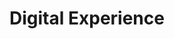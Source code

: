 ---
layout: category
menu-title: Digital Experience
title: Digital Experience
identifier: website
description: Have the end-to-end solution. Creating, analyzing and testing your website.
---